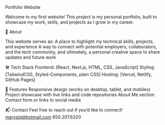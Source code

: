 Portfolio Website

Welcome to my first website!
This project is my personal portfolio, built to showcase my work, skills, and projects as I grow in my career.

🚀 About

This website serves as:
A place to highlight my technical skills, projects, and experience
A way to connect with potential employers, collaborators, and the tech community, and ultimately, a personal creative space to share updates and future work

🛠 Tech Stack
Frontend: [React, Next.js, HTML, CSS, JavaScript]
Styling: [TailwindCSS, Styled-Components, plain CSS]
Hosting: [Vercel, Netlify, GitHub Pages]


📄 Features
Responsive design (works on desktop, tablet, and mobiles)
Project showcase with live links and code repositories
About Me section
Contact form or links to social media


📬 Contact
Feel free to reach out if you’d like to connect!
marysiq@hotmail.com
650.207.6320